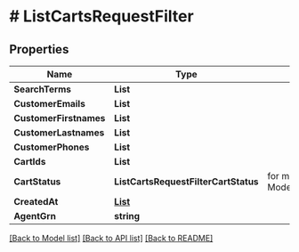 # # ListCartsRequestFilter


## Properties 


Name | Type | Description | Notes
------------ | ------------- | ------------- | -------------
**SearchTerms**| **List<string>** |   | [optional]
**CustomerEmails**| **List<string>** |   | [optional]
**CustomerFirstnames**| **List<string>** |   | [optional]
**CustomerLastnames**| **List<string>** |   | [optional]
**CustomerPhones**| **List<string>** |   | [optional]
**CartIds**| **List<string>** |   | [optional]
**CartStatus**| **ListCartsRequestFilterCartStatus** |  for more information please, see Model/ListCartsRequestFilterCartStatus.php  | [optional]
**CreatedAt**| [**List<ListCartsRequestFilterDate>**](ListCartsRequestFilterDate.md) |   | [optional]
**AgentGrn**| **string** |   | [optional]


[[Back to Model list]](../../README.md#models) [[Back to API list]](../../README.md#endpoints) [[Back to README]](../../README.md)

